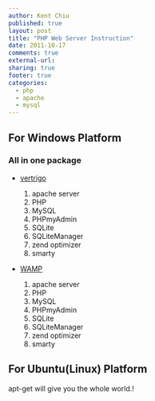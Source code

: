 ```yaml
---
author: Kent Chiu
published: true
layout: post
title: "PHP Web Server Instruction"
date: 2011-10-17
comments: true
external-url:
sharing: true
footer: true
categories:
  - php
  - apache
  - mysql
---
```




For Windows Platform
--------------------

### All in one package

-   [vertrigo](http://vertrigo.sourceforge.net/ "http://vertrigo.sourceforge.net/")
    1.  apache server
    2.  PHP
    3.  MySQL
    4.  PHPmyAdmin
    5.  SQLite
    6.  SQLiteManager
    7.  zend optimizer
    8.  smarty

-   [WAMP](http://www.wampserver.com/ "http://www.wampserver.com/")
    1.  apache server
    2.  PHP
    3.  MySQL
    4.  PHPmyAdmin
    5.  SQLite
    6.  SQLiteManager
    7.  zend optimizer
    8.  smarty

For Ubuntu(Linux) Platform
--------------------------

apt-get will give you the whole world.!



